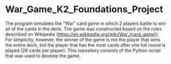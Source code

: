 # War_Game_K2_Foundations_Project
The program simulates the "War" card game in which 2 players battle to win all of the cards in the deck.  The game was constructed based on the rules described on Wikipedia (https://en.wikipedia.org/wiki/War_(card_game)).  For simplicity, however, the winner of the game is not the player that wins the entire deck, but the player that has the most cards after one full round is played (26 cards per player).  This repository consists of the Python script that was used to develop the game.
